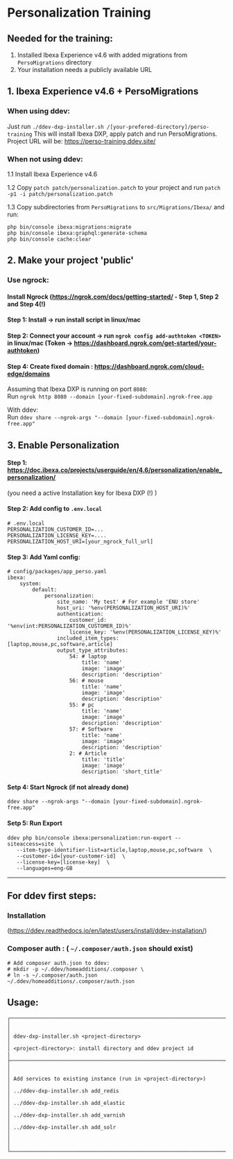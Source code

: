 # Personalization Training



## Needed for the training:

1. Installed Ibexa Experience v4.6 with added migrations from `PersoMigrations` directory
2. Your installation needs a publicly available URL

## 1. Ibexa Experience v4.6 + PersoMigrations

### When using ddev:

Just run `./ddev-dxp-installer.sh /[your-prefered-directory]/perso-training`
This will install Ibexa DXP, apply patch and run PersoMigrations.
Project URL will be: https://perso-training.ddev.site/

### When not using ddev:

1.1 Install Ibexa Experience v4.6

1.2 Copy `patch patch/personalization.patch` to your project and run `patch -p1 -i patch/personalization.patch`

1.3 Copy subdirectories from `PersoMigrations` to `src/Migrations/Ibexa/` and run:
```
php bin/console ibexa:migrations:migrate
php bin/console ibexa:graphql:generate-schema
php bin/console cache:clear
```

## 2. Make your project 'public'

### Use ngrock:

#### Install Ngrock (https://ngrok.com/docs/getting-started/ - Step 1, Step 2 and Step 4(!)

#### Step 1: Install -> run install script in linux/mac<br>
#### Step 2: Connect your account -> run `ngrok config add-authtoken <TOKEN>`  in linux/mac (Token -> https://dashboard.ngrok.com/get-started/your-authtoken)<br>
#### Step 4: Create fixed domain : https://dashboard.ngrok.com/cloud-edge/domains <br>


Assuming that Ibexa DXP is running on port `8080`:<br>
Run `ngrok http 8080 --domain [your-fixed-subdomain].ngrok-free.app`

With ddev:<br>
Run `ddev share --ngrok-args "--domain [your-fixed-subdomain].ngrok-free.app"`


## 3. Enable Personalization

#### Step 1: https://doc.ibexa.co/projects/userguide/en/4.6/personalization/enable_personalization/<br>
(you need a active Installation key for Ibexa DXP (!) )<br>
#### Step 2: Add config to `.env.local`

```
# .env.local
PERSONALIZATION_CUSTOMER_ID=...
PERSONALIZATION_LICENSE_KEY=....
PERSONALIZATION_HOST_URI=[your_ngrock_full_url]
```
#### Step 3: Add Yaml config:

```
# config/packages/app_perso.yaml
ibexa:
    system:
        default:
            personalization:
                site_name: 'My test' # For example 'ENU store'
                host_uri: '%env(PERSONALIZATION_HOST_URI)%'
                authentication:
                    customer_id: '%env(int:PERSONALIZATION_CUSTOMER_ID)%'
                    license_key: '%env(PERSONALIZATION_LICENSE_KEY)%'
                included_item_types: [laptop,mouse,pc,software,article]
                output_type_attributes:
                    54: # laptop
                        title: 'name'
                        image: 'image'
                        description: 'description'
                    56: # mouse
                        title: 'name'
                        image: 'image'
                        description: 'description'
                    55: # pc
                        title: 'name'
                        image: 'image'
                        description: 'description'
                    57: # Software
                        title: 'name'
                        image: 'image'
                        description: 'description'
                    2: # Article
                        title: 'title'
                        image: 'image'
                        description: 'short_title'
```

#### Setp 4: Start Ngrock (if not already done)

```
ddev share --ngrok-args "--domain [your-fixed-subdomain].ngrok-free.app"
```

#### Setp 5: Run Export 

```
ddev php bin/console ibexa:personalization:run-export --siteaccess=site  \
   --item-type-identifier-list=article,laptop,mouse,pc,software  \
   --customer-id=[your-customer-id]  \
   --license-key=[license-key]  \
   --languages=eng-GB
```


--------------

## For ddev first steps:

### Installation
  (https://ddev.readthedocs.io/en/latest/users/install/ddev-installation/)

### Composer auth : ( `~/.composer/auth.json` should exist)
```
# Add composer auth.json to ddev:
# mkdir -p ~/.ddev/homeadditions/.composer \
# ln -s ~/.composer/auth.json ~/.ddev/homeadditions/.composer/auth.json

```

## Usage:

```
┌─────────────────────────────────────────────────────────────────────┐
│                                                                     │
│ ddev-dxp-installer.sh <project-directory>                           │
│ <project-directory>: install directory and ddev project id          |
├─────────────────────────────────────────────────────────────────────┤
│                                                                     │
│ Add services to existing instance (run in <project-directory>)      │
│ ../ddev-dxp-installer.sh add_redis                                  │
│ ../ddev-dxp-installer.sh add_elastic                                │
│ ../ddev-dxp-installer.sh add_varnish                                │
│ ../ddev-dxp-installer.sh add_solr                                   │
│                                                                     │
└─────────────────────────────────────────────────────────────────────┘

```


